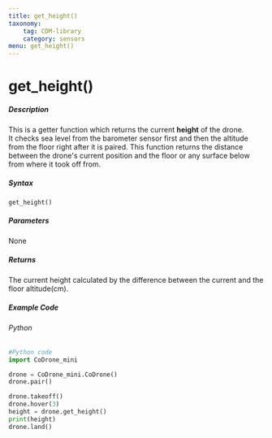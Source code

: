 ```yaml
---
title: get_height()
taxonomy:
    tag: CDM-library
    category: sensors
menu: get_height()
---
```


# get_height()

##### Description

This is a getter function which returns the current **height** of the drone. <br />
It checks sea level from the barometer sensor first and then the altitude from the floor right after it is paired. This function returns the distance between the drone's current position and the floor or any surface below from where it took off from. <br />

##### Syntax
```get_height()```

##### Parameters

None

##### Returns

The current height calculated by the difference between the current and the floor altitude(cm).

##### Example Code
###### Python
```python
#Python code
import CoDrone_mini

drone = CoDrone_mini.CoDrone()
drone.pair()

drone.takeoff()
drone.hover(3)
height = drone.get_height()
print(height)
drone.land()
```
